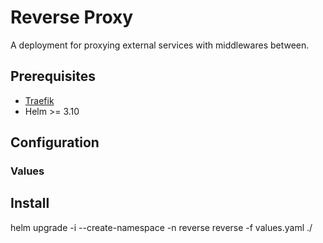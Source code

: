 # Reverse Proxy

A deployment for proxying external services with middlewares between.

## Prerequisites

- [Traefik](https://doc.traefik.io/traefik/setup/kubernetes/)
- Helm >= 3.10

## Configuration

### Values

## Install

helm upgrade -i --create-namespace -n reverse reverse -f values.yaml ./